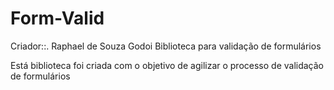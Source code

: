 # Form-Valid
Criador::. Raphael de Souza Godoi
Biblioteca para validação de formulários

Está biblioteca foi criada com o objetivo de agilizar o processo de validação de formulários

